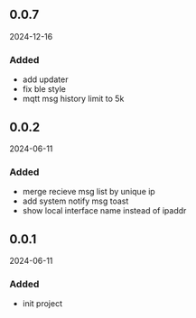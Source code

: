
##  0.0.7

2024-12-16

### Added
*  add updater
*  fix ble style
*  mqtt msg history limit to 5k

##  0.0.2

2024-06-11

### Added
*  merge recieve msg list by unique ip
*  add system notify msg toast
*  show local interface name instead of  ipaddr


##  0.0.1

2024-06-11

### Added
- init project

